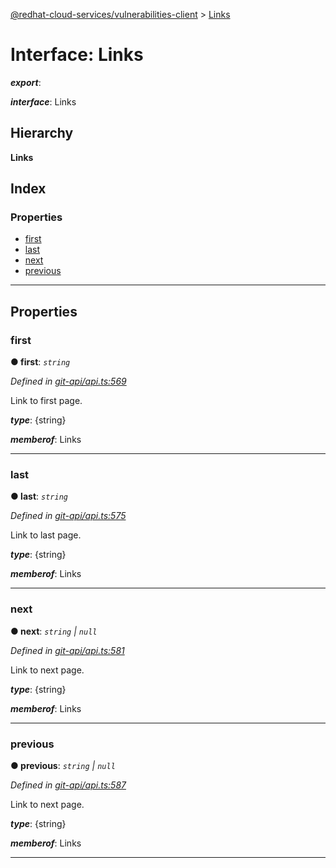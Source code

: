 [@redhat-cloud-services/vulnerabilities-client](../README.md) > [Links](../interfaces/links.md)

# Interface: Links

*__export__*: 

*__interface__*: Links

## Hierarchy

**Links**

## Index

### Properties

* [first](links.md#first)
* [last](links.md#last)
* [next](links.md#next)
* [previous](links.md#previous)

---

## Properties

<a id="first"></a>

###  first

**● first**: *`string`*

*Defined in [git-api/api.ts:569](https://github.com/karelhala/javascript-clients/blob/master/packages/vulnerabilities/git-api/api.ts#L569)*

Link to first page.

*__type__*: {string}

*__memberof__*: Links

___
<a id="last"></a>

###  last

**● last**: *`string`*

*Defined in [git-api/api.ts:575](https://github.com/karelhala/javascript-clients/blob/master/packages/vulnerabilities/git-api/api.ts#L575)*

Link to last page.

*__type__*: {string}

*__memberof__*: Links

___
<a id="next"></a>

###  next

**● next**: *`string` \| `null`*

*Defined in [git-api/api.ts:581](https://github.com/karelhala/javascript-clients/blob/master/packages/vulnerabilities/git-api/api.ts#L581)*

Link to next page.

*__type__*: {string}

*__memberof__*: Links

___
<a id="previous"></a>

###  previous

**● previous**: *`string` \| `null`*

*Defined in [git-api/api.ts:587](https://github.com/karelhala/javascript-clients/blob/master/packages/vulnerabilities/git-api/api.ts#L587)*

Link to next page.

*__type__*: {string}

*__memberof__*: Links

___

